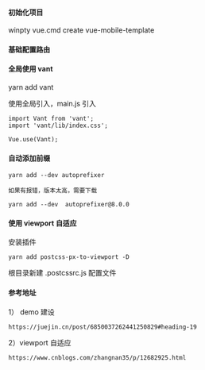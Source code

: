 #### 初始化项目

winpty vue.cmd create vue-mobile-template

#### 基础配置路由

#### 全局使用 vant

yarn add vant

使用全局引入，main.js 引入
```
import Vant from 'vant';
import 'vant/lib/index.css';

Vue.use(Vant);
```

#### 自动添加前缀

```
yarn add --dev autoprefixer

如果有报错，版本太高，需要下载

yarn add --dev  autoprefixer@8.0.0
```

#### 使用 viewport 自适应

安装插件

```
yarn add postcss-px-to-viewport -D
```

根目录新建 .postcssrc.js 配置文件

#### 参考地址

1） demo 建设
```
https://juejin.cn/post/6850037262441250829#heading-19
```

2）viewport 自适应

```
https://www.cnblogs.com/zhangnan35/p/12682925.html
```